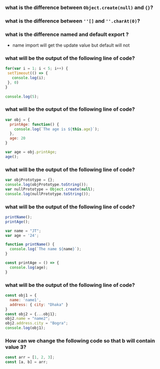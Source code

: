 ### what is the difference between `Object.create(null)` and `{}`? 
### what is the difference between `''[]` and `''.charAt(0)`? 
### what is the difference named and default export ?
- name import will get the update value but default will not 

### what will be the output of the following line of code?
```js
for(var i = 1; i < 5; i++) {
 setTimeout(() => {
   console.log(i);
 }, 0)
}
 
console.log(5);
```

### what will be the output of the following line of code?
```js
var obj = {
  printAge: function() {
    console.log(`The age is ${this.age}`);
  },
  age: 20
}

var age = obj.printAge;
age();
```

### what will be the output of the following line of code?
```js
var objPrototype = {};
console.log(objPrototype.toString());
var nullPrototype = Object.create(null);
console.log(nullPrototype.toString());
```

### what will be the output of the following line of code?
```js
printName();
printAge();

var name = "JT";
var age = '24';

function printName() {
  console.log(`The name ${name}`);
}

const printAge = () => {
  console.log(age);
}
```

### what will be the output of the following line of code?
```js
const obj1 = { 
  name: 'name1',
  address: { city: "Dhaka" }
}
const obj2 = {...obj1};
obj2.name = "name2";
obj2.address.city = "Bogra";
console.log(obj1);
```

### How can we change the following code so that b will contain value 3?
```js
const arr = [1, 2, 3];
const [a, b] = arr;
```
